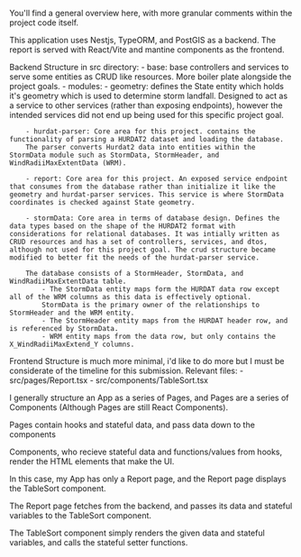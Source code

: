 You'll find a general overview here, with more granular comments within the project code itself.

This application uses Nestjs, TypeORM, and PostGIS as a backend. The report is served with React/Vite and mantine components as the frontend.

Backend Structure in src directory: - base: base controllers and services to serve some entities as CRUD like resources. More boiler plate alongside the project goals. - modules: - geometry: defines the State entity which holds it's geometry which is used to determine storm landfall. Designed to act as a service to other services (rather than exposing endpoints), however the intended services did not end up being used for this specific project goal.

        - hurdat-parser: Core area for this project. contains the functionality of parsing a HURDAT2 dataset and loading the database.
        The parser converts Hurdat2 data into entities within the StormData module such as StormData, StormHeader, and WindRadiiMaxExtentData (WRM).

        - report: Core area for this project. An exposed service endpoint that consumes from the database rather than initialize it like the geometry and hurdat-parser services. This service is where StormData coordinates is checked against State geometry.

        - stormData: Core area in terms of database design. Defines the data types based on the shape of the HURDAT2 format with        considerations for relational databases. It was intially written as CRUD resources and has a set of controllers, services, and dtos, although not used for this project goal. The crud structure became modified to better fit the needs of the hurdat-parser service.

        The database consists of a StormHeader, StormData, and WindRadiiMaxExtentData table.
            - The StormData entity maps form the HURDAT data row except all of the WRM columns as this data is effectively optional.
            StormData is the primary owner of the relationships to StormHeader and the WRM entity.
            - The StormHeader entity maps from the HURDAT header row, and is referenced by StormData.
            - WRM entity maps from the data row, but only contains the X_WindRadiiMaxExtend_Y columns.

Frontend Structure is much more minimal, i'd like to do more but I must be considerate of the timeline for this submission.
Relevant files: - src/pages/Report.tsx - src/components/TableSort.tsx

I generally structure an App as a series of Pages, and Pages are a series of Components (Although Pages are still React Components).

Pages contain hooks and stateful data, and pass data down to the components

Components, who recieve stateful data and functions/values from hooks, render the HTML elements that make the UI.

In this case, my App has only a Report page, and the Report page displays the TableSort component.

The Report page fetches from the backend, and passes its data and stateful variables to the TableSort component.

The TableSort component simply renders the given data and stateful variables, and calls the stateful setter functions.
